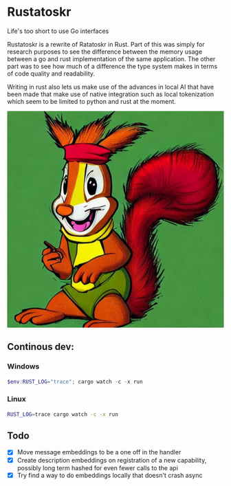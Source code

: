 # Rustatoskr
Life's too short to use Go interfaces

Rustatoskr is a rewrite of Ratatoskr in Rust. Part of this was simply for research purposes to see the difference between the memory usage between a go and rust implementation of the same application. The other part was to see how much of a difference the type system makes in terms of code quality and readability.

Writing in rust also lets us make use of the advances in local AI that have been made that make use of native integration such as local tokenization which seem to be limited to python and rust at the moment.

![Rustatoskr](docs/logo.jpg)

## Continous dev:

### Windows
```powershell
$env:RUST_LOG="trace"; cargo watch -c -x run
```

### Linux
```sh
RUST_LOG=trace cargo watch -c -x run
```


## Todo
- [x] Move message embeddings to be a one off in the handler
- [x] Create description embeddings on registration of a new capability, possibly long term hashed for even fewer calls to the api
- [x] Try find a way to do embeddings locally that doesn't crash async